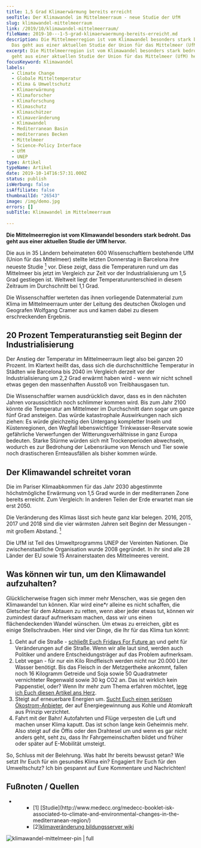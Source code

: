 ```yaml
---
title: 1,5 Grad Klimaerwärmung bereits erreicht
seoTitle: Der Klimawandel im Mittelmeerraum - neue Studie der UfM
slug: klimawandel-mittelmeerraum
link: /2019/10/klimawandel-mittelmeerraum/
fileName: 2019-10---1-5-grad-klimaerwaermung-bereits-erreicht.md
description: Die Mittelmeerregion ist vom Klimawandel besonders stark bedroht.
  Das geht aus einer aktuellen Studie der Union für das Mittelmeer (UfM) hervor.
excerpt: Die Mittelmeerregion ist vom Klimawandel besonders stark bedroht. Das
  geht aus einer aktuellen Studie der Union für das Mittelmeer (UfM) hervor.
focusKeyword: Klimawandel
labels:
  - Climate Change
  - Globale Mitteltemperatur
  - Klima & Umweltschutz
  - Klimaerwärmung
  - Klimaforscher
  - Klimaforschung
  - Klimaschutz
  - Klimaschützer
  - Klimaveränderung
  - Klimawandel
  - Mediterranean Basin
  - mediterranes Becken
  - Mittelmeer
  - Science-Policy Interface
  - UfM
  - UNEP
type: Artikel
typeName: Artikel
date: 2019-10-14T16:57:31.000Z
status: publish
isWerbung: false
isAffiliate: false
thumbnailId: "26543"
image: /img/demo.jpg
errors: []
subTitle: Klimawandel im Mittelmeerraum
  
---
```


**Die Mittelmeerregion ist vom Klimawandel besonders stark bedroht. Das geht aus
einer aktuellen Studie der UfM hervor.**

Die aus in 35 Ländern beheimateten 600 Wissenschaftlern bestehende UfM (Union
für das Mittelmeer) stellte letzten Donnerstag in Barcelona ihre neueste Studie
[<sup>1</sup>](#1) vor. Diese zeigt, dass die Temperaturen rund um das
Mittelmeer bis jetzt im Vergleich zur Zeit vor der Industrialisierung um 1,5
Grad gestiegen ist. Weltweit liegt der Temperaturunterschied in diesem Zeitraum
im Durchschnitt bei 1,1 Grad.

Die Wissenschaftler werteten das ihnen vorliegende Datenmaterial zum Klima im
Mittelmeerraum unter der Leitung des deutschen Ökologen und Geografen Wolfgang
Cramer aus und kamen dabei zu diesem erschreckenden Ergebnis.

## 20 Prozent Temperaturanstieg seit Beginn der Industrialisierung

Der Anstieg der Temperatur im Mittelmeerraum liegt also bei ganzen 20 Prozent.
Im Klartext heißt das, dass sich die durchschnittliche Temperatur in Städten wie
Barcelona bis 2040 im Vergleich derzeit vor der Industrialisierung um 2,2 Grad
erwärmt haben wird - wenn wir nicht schnell etwas gegen den massenhaften Ausstoß
von Treibhausgasen tun.

Die Wissenschaftler warnen ausdrücklich davor, dass es in den nächsten Jahren
voraussichtlich noch schlimmer kommen wird. Bis zum Jahr 2100 könnte die
Temperatur am Mittelmeer im Durchschnitt dann sogar um ganze fünf Grad
ansteigen. Das würde katastrophale Auswirkungen nach sich ziehen: Es würde
gleichzeitig den Untergang kompletter Inseln und Küstenregionen, den Wegfall
lebenswichtiger Trinkwasser-Reservate sowie gefährliche Verwerfungen der
Witterungsverhältnisse in ganz Europa bedeuten. Starke Stürme würden sich mit
Trockenperioden abwechseln, wodurch es zur Bedrohung der Lebensräume von Mensch
und Tier sowie noch drastischeren Ernteausfällen als bisher kommen würde.

## Der Klimawandel schreitet voran

Die im Pariser Klimaabkommen für das Jahr 2030 abgestimmte höchstmögliche
Erwärmung von 1,5 Grad wurde in der mediterranen Zone bereits erreicht. Zum
Vergleich: In anderen Teilen der Erde erwartet man sie erst 2050.

Die Veränderung des Klimas lässt sich heute ganz klar belegen. 2016, 2015, 2017
und 2018 sind die vier wärmsten Jahren seit Beginn der Messungen - mit großem
Abstand. [<sup>1</sup>](#1)

Die UfM ist Teil des Umweltprogramms UNEP der Vereinten Nationen. Die
zwischenstaatliche Organisation wurde 2008 gegründet. In ihr sind alle 28 Länder
der EU sowie 15 Anrainerstaaten des Mittelmeeres vereint.

## Was können wir tun, um den Klimawandel aufzuhalten?

Glücklicherweise fragen sich immer mehr Menschen, was sie gegen den Klimawandel
tun können. Klar wird eine\*r alleine es nicht schaffen, die Gletscher für dem
Abtauen zu retten, wenn aber jeder etwas tut, können wir zumindest darauf
aufmerksam machen, dass wir uns einen flächendeckenden Wandel wünschen. Um etwas
zu erreichen, gibt es einige Stellschrauben. Hier sind vier Dinge, die Ihr für
das Klima tun könnt:

1.  Geht auf die Straße -
    [schließt Euch Fridays For Future an](/2019/09/allefuersklima-hamburg/) und
    geht für Veränderungen auf die Straße. Wenn wir alle laut sind, werden auch
    Politiker und andere Entscheidungsträger auf das Problem aufmerksam.
1.  Lebt vegan - für nur ein Kilo Rindfleisch werden nicht nur 20.000 Liter
    Wasser benötigt. Bis das Fleisch in der Metzgertheke ankommt, fallen noch 16
    Kilogramm Getreide und Soja sowie 50 Quadratmeter vernichteter Regenwald
    sowie 30 kg CO2 an. Das ist wirklich kein Pappenstiel, oder? Wenn Ihr mehr
    zum Thema erfahren möchtet,
    [lege ich Euch diesen Artikel ans Herz](/2014/07/soja-klimaschutz-oekologischer-fussabdruck/).
1.  Steigt auf erneuerbare Energien um.
    [Sucht Euch einen seriösen Ökostrom-Anbieter](/2011/04/stromanbieter-wechseln/),
    der auf Energiegewinnung aus Kohle und Atomkraft aus Prinzip verzichtet.
1.  Fahrt mit der Bahn! Autofahrten und Flüge verpesten die Luft und machen
    unser Klima kaputt. Das ist schon lange kein Geheimnis mehr. Also steigt auf
    die Öffis oder den Drahtesel um und wenn es gar nicht anders geht, seht zu,
    dass Ihr Fahrgemeinschaften bildet und früher oder später auf E-Mobilität
    umsteigt.

So, Schluss mit der Belehrung. Was habt Ihr bereits bewusst getan? Wie setzt Ihr
Euch für ein gesundes Klima ein? Engagiert Ihr Euch für den Umweltschutz? Ich
bin gespannt auf Eure Kommentare und Nachrichten!

## Fußnoten / Quellen

- <ul>     <li style="list-style-type: none;"> <ul>     <li id="1">[1]  [Studie](http://www.medecc.org/medecc-booklet-isk-associated-to-climate-and-environmental-changes-in-the-mediterranean-region/)
- [2][klimaveränderung bildungsserver wiki](https://wiki.bildungsserver.de/klimawandel/index.php/Aktuelle_Klima%C3%A4nderungen)
</li>
</ul>
</li>
</ul>

![klimawandel-mittelmeer-pin | full](http://cardamonchai.com/wp-content/uploads/2019/10/Wedding-Planner-Blog-2.png)

  